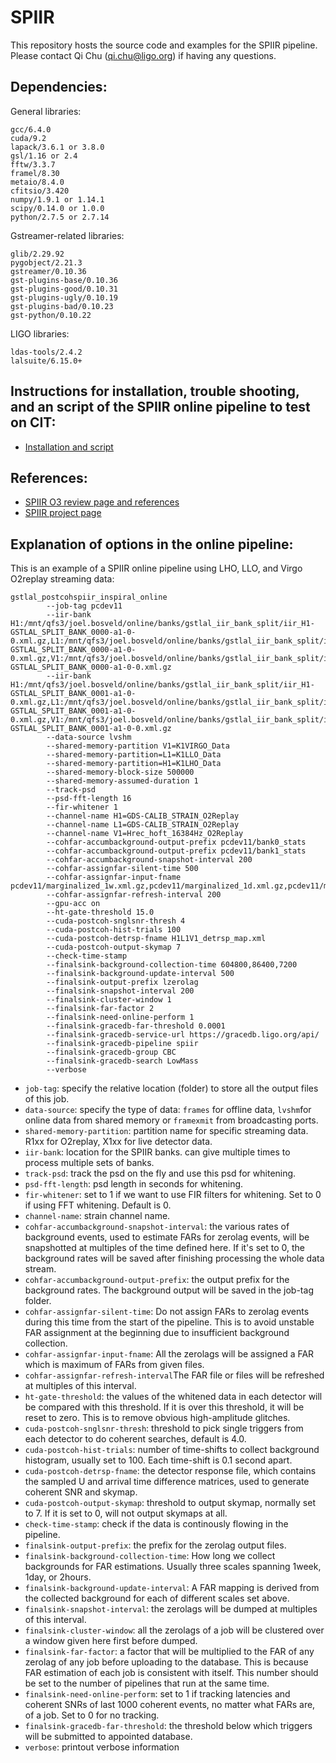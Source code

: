# SPIIR
This repository hosts the source code and examples for the SPIIR pipeline. Please contact Qi Chu (qi.chu@ligo.org) if having any questions.

## Dependencies:
General libraries:
```
gcc/6.4.0
cuda/9.2
lapack/3.6.1 or 3.8.0
gsl/1.16 or 2.4
fftw/3.3.7
framel/8.30
metaio/8.4.0
cfitsio/3.420
numpy/1.9.1 or 1.14.1
scipy/0.14.0 or 1.0.0
python/2.7.5 or 2.7.14
```

Gstreamer-related libraries:
```
glib/2.29.92
pygobject/2.21.3
gstreamer/0.10.36
gst-plugins-base/0.10.36
gst-plugins-good/0.10.31
gst-plugins-ugly/0.10.19
gst-plugins-bad/0.10.23
gst-python/0.10.22
```

LIGO libraries:
```
ldas-tools/2.4.2
lalsuite/6.15.0+
```


## Instructions  for installation, trouble shooting, and an script of the SPIIR online pipeline to test on CIT:
 * [Installation and script](https://www.lsc-group.phys.uwm.edu/ligovirgo/cbcnote/spiir/review/instruction)

## References:
 * [SPIIR O3 review page and references](https://www.lsc-group.phys.uwm.edu/ligovirgo/cbcnote/spiir/review)
 * [SPIIR project page](https://www.lsc-group.phys.uwm.edu/ligovirgo/cbcnote/spiir)

## Explanation of options in the online pipeline:
This is an example of a SPIIR online pipeline using LHO, LLO, and Virgo O2replay streaming data:
```
gstlal_postcohspiir_inspiral_online 
        --job-tag pcdev11 
        --iir-bank  H1:/mnt/qfs3/joel.bosveld/online/banks/gstlal_iir_bank_split/iir_H1-GSTLAL_SPLIT_BANK_0000-a1-0-0.xml.gz,L1:/mnt/qfs3/joel.bosveld/online/banks/gstlal_iir_bank_split/iir_L1-GSTLAL_SPLIT_BANK_0000-a1-0-0.xml.gz,V1:/mnt/qfs3/joel.bosveld/online/banks/gstlal_iir_bank_split/iir_V1-GSTLAL_SPLIT_BANK_0000-a1-0-0.xml.gz
        --iir-bank H1:/mnt/qfs3/joel.bosveld/online/banks/gstlal_iir_bank_split/iir_H1-GSTLAL_SPLIT_BANK_0001-a1-0-0.xml.gz,L1:/mnt/qfs3/joel.bosveld/online/banks/gstlal_iir_bank_split/iir_L1-GSTLAL_SPLIT_BANK_0001-a1-0-0.xml.gz,V1:/mnt/qfs3/joel.bosveld/online/banks/gstlal_iir_bank_split/iir_V1-GSTLAL_SPLIT_BANK_0001-a1-0-0.xml.gz
        --data-source lvshm
        --shared-memory-partition V1=K1VIRGO_Data
        --shared-memory-partition=L1=K1LLO_Data
        --shared-memory-partition=H1=K1LHO_Data
        --shared-memory-block-size 500000
        --shared-memory-assumed-duration 1 
        --track-psd 
        --psd-fft-length 16 
		--fir-whitener 1
        --channel-name H1=GDS-CALIB_STRAIN_O2Replay
        --channel-name L1=GDS-CALIB_STRAIN_O2Replay
        --channel-name V1=Hrec_hoft_16384Hz_O2Replay
        --cohfar-accumbackground-output-prefix pcdev11/bank0_stats 
        --cohfar-accumbackground-output-prefix pcdev11/bank1_stats 
        --cohfar-accumbackground-snapshot-interval 200 
        --cohfar-assignfar-silent-time 500 
        --cohfar-assignfar-input-fname pcdev11/marginalized_1w.xml.gz,pcdev11/marginalized_1d.xml.gz,pcdev11/marginalized_2h.xml.gz
        --cohfar-assignfar-refresh-interval 200 
        --gpu-acc on  
        --ht-gate-threshold 15.0 
        --cuda-postcoh-snglsnr-thresh 4 
        --cuda-postcoh-hist-trials 100 
        --cuda-postcoh-detrsp-fname H1L1V1_detrsp_map.xml 
        --cuda-postcoh-output-skymap 7
        --check-time-stamp 
        --finalsink-background-collection-time 604800,86400,7200
        --finalsink-background-update-interval 500 
        --finalsink-output-prefix lzerolag 
        --finalsink-snapshot-interval 200 
        --finalsink-cluster-window 1 
        --finalsink-far-factor 2 
        --finalsink-need-online-perform 1 
        --finalsink-gracedb-far-threshold 0.0001
        --finalsink-gracedb-service-url https://gracedb.ligo.org/api/
		--finalsink-gracedb-pipeline spiir 
        --finalsink-gracedb-group CBC 
        --finalsink-gracedb-search LowMass
        --verbose
```

 - `job-tag`: specify the relative location (folder) to store all the output files of this job.
 - `data-source`: specify the type of data: `frames` for offline data, `lvshm`for online data from shared memory or `framexmit` from broadcasting ports.
 - `shared-memory-partition`: partition name for specific streaming data. R1xx for O2replay, X1xx for live detector data.
 - `iir-bank`: location for the SPIIR banks. can give multiple times to process multiple sets of banks.
 - `track-psd`: track the psd on the fly and use this psd for whitening.
 - `psd-fft-length`: psd length in seconds for whitening.
 - `fir-whitener`: set to 1 if we want to use FIR filters for whitening. Set to 0 if using FFT whitening. Default is 0.
 - `channel-name`: strain channel name.
 - `cohfar-accumbackground-snapshot-interval`: the various rates of background events, used to estimate FARs for zerolag events, will be snapshotted at multiples of the time defined here. If it's set to 0, the background rates will be saved after finishing processing the whole data stream.
 - `cohfar-accumbackground-output-prefix`: the output prefix for the background rates. The background output will be saved in the job-tag folder.
 - `cohfar-assignfar-silent-time`: Do not assign FARs to zerolag events during this time from the start of the pipeline. This is to avoid unstable FAR assignment at the beginning due to insufficient background collection.
 - `cohfar-assignfar-input-fname`: All the zerolags will be assigned a FAR which is maximum of FARs from given files.
 - `cohfar-assignfar-refresh-interval`The FAR file or files will be refreshed at multiples of this interval.
 - `ht-gate-threshold`: the values of the whitened data in each detector will be compared with this threshold. If it is over this threshold, it will be reset to zero. This is to remove obvious high-amplitude glitches.
 - `cuda-postcoh-snglsnr-thresh`: threshold to pick single triggers from each detector to do coherent searches, default is 4.0.
 - `cuda-postcoh-hist-trials`: number of time-shifts to collect background histogram, usually set to 100. Each time-shift is 0.1 second apart.
 - `cuda-postcoh-detrsp-fname`: the detector response file, which contains the sampled U and arrival time difference matrices, used to generate coherent SNR and skymap.
 - `cuda-postcoh-output-skymap`: threshold to output skymap, normally set to 7. If it is set to 0, will not output skymaps at all.
 - `check-time-stamp`: check if the data is continously flowing in the pipeline.
 - `finalsink-output-prefix`: the prefix for the zerolag output files.
 - `finalsink-background-collection-time`: How long we collect backgrounds for FAR estimations. Usually three scales spanning 1week, 1day, or 2hours. 
 - `finalsink-background-update-interval`: A FAR mapping is derived from the collected background for each of different scales set above.
 - `finalsink-snapshot-interval`: the zerolags will be dumped at multiples of this interval.
 - `finalsink-cluster-window`: all the zerolags of a job will be clustered over a window given here first before dumped.
 - `finalsink-far-factor`: a factor that will be multiplied to the FAR of any zerolag of any job before uploading to the database. This is because FAR estimation of each job is consistent with itself. This number should be set to the number of pipelines that run at the same time.
 - `finalsink-need-online-perform`: set to 1 if tracking latencies and coherent SNRs of last 1000 coherent events, no matter what FARs are, of a job. Set to 0 for no tracking.
 - `finalsink-gracedb-far-threshold`: the threshold below which triggers will be submitted to appointed database.
 - `verbose`: printout verbose information
